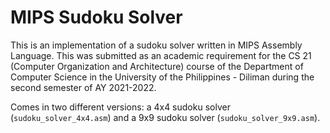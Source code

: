 # MIPS Sudoku Solver
This is an implementation of a sudoku solver written in MIPS Assembly Language. This was submitted as an academic requirement for the CS 21 (Computer Organization and Architecture) course of the Department of Computer Science in the University of the Philippines - Diliman during the second semester of AY 2021-2022.

Comes in two different versions: a 4x4 sudoku solver (<code>sudoku_solver_4x4.asm</code>) and a 9x9 sudoku solver (<code>sudoku_solver_9x9.asm</code>).
